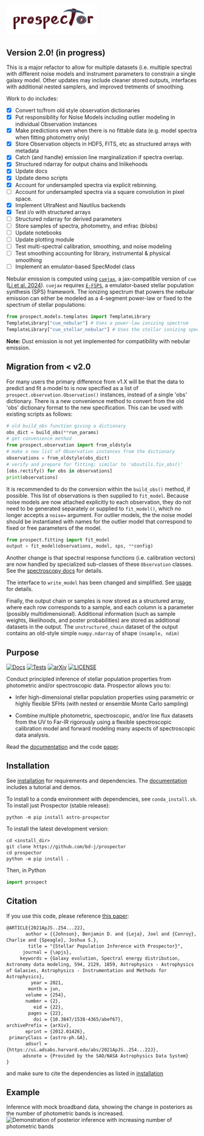 <img src="doc/_static/logo_name_kh.png" height=75/>  <!-- . -->
==========

Version 2.0! (in progress)
--------------------------

This is a major refactor to allow for multiple datasets (i.e. multiple spectra)
with different noise models and instrument parameters to constrain a single
galaxy model.  Other updates may include cleaner stored outputs, interfaces with
additional nested samplers, and improved tretments of smoothing.

Work to do includes:

- [x] Convert to/from old style observation dictionaries
- [x] Put responsibility for Noise Models including outlier modeling in individual Observation instances
- [x] Make predictions even when there is no fittable data (e.g. model spectra when fitting photometry only)
- [x] Store Observation objects in HDF5, FITS, etc as structured arrays with metadata
- [x] Catch (and handle) emission line marginalization if spectra overlap.
- [x] Structured ndarray for output chains and lnlikehoods
- [x] Update docs
- [x] Update demo scripts
- [x] Account for undersampled spectra via explicit rebinning.
- [ ] Account for undersampled spectra via a square convolution in pixel space.
- [x] Implement UltraNest and Nautilus backends
- [x] Test i/o with structured arrays
- [ ] Structured ndarray for derived parameters
- [ ] Store samples of spectra, photometry, and mfrac (blobs)
- [ ] Update notebooks
- [ ] Update plotting module
- [ ] Test multi-spectral calibration, smoothing, and noise modeling
- [ ] Test smoothing accounting for library, instrumental & physical smoothing
- [ ] Implement an emulator-based SpecModel class

Nebular emission is computed using [`cuejax`](https://github.com/efburnham/cue), a jax-compatible version of `cue` ([Li et al. 2024](https://ui.adsabs.harvard.edu/abs/2024arXiv240504598L/abstract)). 
`cuejax` requires [`E-FSPS`](https://github.com/efburnham/E-FSPS), a emulator-based stellar population synthesis (SPS) framework.
The ionizing spectrum that powers the nebular emission can either be modeled as a 4-segment power-law or fixed to the spectrum of stellar populations:
```py
from prospect.models.templates import TemplateLibrary
TemplateLibrary["cue_nebular"] # Uses a power-law ionizing spectrum
TemplateLibrary["cue_stellar_nebular"] # Uses the stellar ionizing spectrum
```
**Note:** Dust emission is not yet implemented for compatibility with nebular emission.


Migration from < v2.0
---------------------

For many users the primary difference from v1.X will be that the data to predict
and fit a model to is now specified as a list of
`prospect.observation.Observation()` instances, instead of a single 'obs'
dictionary.  There is a new convenience method to convert from the old 'obs'
dictionary format to the new specification. This can be used with existing
scripts as follows:

```py
# old build_obs function giving a dictionary
obs_dict = build_obs(**run_params)
# get convenience method
from prospect.observation import from_oldstyle
# make a new list of Observation instances from the dictionary
observations = from_oldstyle(obs_dict)
# verify and prepare for fitting; similar to 'obsutils.fix_obs()'
[obs.rectify() for obs in observations]
print(observations)
```

It is recommended to do the conversion within the `build_obs()` method, if
possible. This list of observations is then supplied to `fit_model`.  Because
noise models are now attached explicitly to each observation, they do not need
to be generated separately or supplied to `fit_model()`, which no longer accepts
a `noise=` argument.  For outlier models, the the noise model should be
instantiated with names for the outlier model that correspond to fixed or free
parameters of the model.

```py
from prospect.fitting import fit_model
output = fit_model(observations, model, sps, **config)
```

Another change is that spectral response functions (i.e. calibration vectors)
are now handled by specialized sub-classes of these `Observation` classes.  See
the [spectroscopy docs](doc/spectra.rst) for details.

The interface to `write_model` has been changed and simplified.  See
[usage](doc/usage.rst) for details.

Finally, the output chain or samples is now stored as a structured array, where
each row corresponds to a sample, and each column is a parameter (possibly
multidimensional).  Additional information (such as sample weights, likelihoods,
and poster probabilities) are stored as additional datasets in the output.  The
`unstructured_chain` dataset of the output contains an old-style simple
`numpy.ndarray` of shape `(nsample, ndim)`


Purpose
-------

[![Docs](https://readthedocs.org/projects/prospect/badge/?version=latest)](https://readthedocs.org/projects/prospect/badge/?version=latest)
[![Tests](https://github.com/bd-j/prospector/workflows/Tests/badge.svg)](https://github.com/bd-j/prospector/actions?query=workflow%3ATests)
[![arXiv](https://img.shields.io/badge/arXiv-2012.01426-b31b1b.svg)](https://arxiv.org/abs/2012.01426)
[![LICENSE](https://img.shields.io/badge/license-MIT-blue.svg?style=flat)](https://github.com/bd-j/prospector/blob/main/LICENSE)


Conduct principled inference of stellar population properties from photometric
and/or spectroscopic data.  Prospector allows you to:

* Infer high-dimensional stellar population properties using parametric or
  highly flexible SFHs (with nested or ensemble Monte Carlo sampling)

* Combine multiple photometric, spectroscopic, and/or line flux datasets from
  the UV to Far-IR rigorously using a flexible spectroscopic calibration model
  and forward modeling many aspects of spectroscopic data analysis.

Read the [documentation](http://prospect.readthedocs.io/en/latest/) and the
code [paper](https://ui.adsabs.harvard.edu/abs/2021ApJS..254...22J/abstract).

Installation
------------

See [installation](doc/installation.rst) for requirements and dependencies.
The [documentation](http://prospect.readthedocs.io/en/latest/) includes a tutorial and demos.

To install to a conda environment with dependencies, see `conda_install.sh`.
To install just Prospector (stable release):
```
python -m pip install astro-prospector
```

To install the latest development version:
```
cd <install_dir>
git clone https://github.com/bd-j/prospector
cd prospector
python -m pip install .
```

Then, in Python
```python
import prospect
```


Citation
------

If you use this code, please reference [this paper](https://ui.adsabs.harvard.edu/abs/2021ApJS..254...22J/abstract):
```
@ARTICLE{2021ApJS..254...22J,
       author = {{Johnson}, Benjamin D. and {Leja}, Joel and {Conroy}, Charlie and {Speagle}, Joshua S.},
        title = "{Stellar Population Inference with Prospector}",
      journal = {\apjs},
     keywords = {Galaxy evolution, Spectral energy distribution, Astronomy data modeling, 594, 2129, 1859, Astrophysics - Astrophysics of Galaxies, Astrophysics - Instrumentation and Methods for Astrophysics},
         year = 2021,
        month = jun,
       volume = {254},
       number = {2},
          eid = {22},
        pages = {22},
          doi = {10.3847/1538-4365/abef67},
archivePrefix = {arXiv},
       eprint = {2012.01426},
 primaryClass = {astro-ph.GA},
       adsurl = {https://ui.adsabs.harvard.edu/abs/2021ApJS..254...22J},
      adsnote = {Provided by the SAO/NASA Astrophysics Data System}
}
```

and make sure to cite the dependencies as listed in [installation](doc/installation.rst)

Example
-------

Inference with mock broadband data, showing the change in posteriors as the
number of photometric bands is increased.
![Demonstration of posterior inference with increasing number of photometric bands](doc/images/animation.gif)
